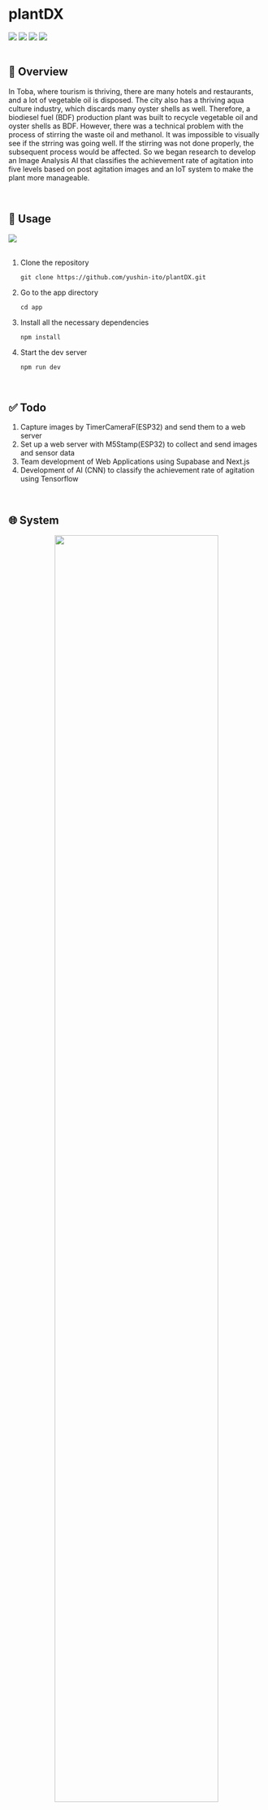 <h1>plantDX</h1>

<div align="left">
  <img src="https://img.shields.io/badge/version-1.0.0-red.svg">
  <img src="https://img.shields.io/github/stars/yushin-ito/plantDX?color=yellow">
  <img src="https://img.shields.io/github/commit-activity/t/yushin-ito/plantDX">
  <img src="https://img.shields.io/badge/license-MIT-green">
</div>

<br>

<h2>📝 Overview</h2>
<P>In Toba, where tourism is thriving, there are many hotels and restaurants, and a lot of vegetable oil is disposed. The city also has a thriving aqua culture industry, which discards many oyster shells as well. 
Therefore, a biodiesel fuel (BDF) production plant was built to recycle vegetable oil and oyster shells as BDF. 
However, there was a technical problem with the process of stirring the waste oil and methanol. It was impossible to visually see if the strring was going well. If the stirring was not done properly, the subsequent process would be affected.
So we began research to develop an Image Analysis AI that classifies the achievement rate of agitation into five levels based on post agitation images and an IoT system to make the plant more manageable.</p>

<br>

<h2>🔧 Usage</h2>
<a href="https://open.vscode.dev/yushin-ito/plantDX">
  <img src="https://img.shields.io/static/v1?logo=visualstudiocode&label=&message=Open%20in%20Visual%20Studio%20Code&labelColor=2c2c32&color=007acc&logoColor=007acc">
</a>
<br>
<br>
<ol>
  <li>Clone the repository</li>
  <p><pre><code>git clone https://github.com/yushin-ito/plantDX.git</code></pre></p>
  <li>Go to the app directory</li>
  <p><pre><code>cd app</code></pre></p>
  <li>Install all the necessary dependencies</li>
  <p><pre><code>npm install</code></pre></p>
  <li>Start the dev server</li>
  <p><pre><code>npm run dev</code></pre></p>
</ol>

<br>

<h2>✅ Todo</h2>
<ol>
  <li>Capture images by TimerCameraF(ESP32) and send them to a web server</li>
  <li>Set up a web server with M5Stamp(ESP32) to collect and send images and sensor data</li>
  <li>Team development of Web Applications using Supabase and Next.js</li>
  <li>Development of AI (CNN) to classify the achievement rate of agitation using Tensorflow</li>
</ol>

<br>

<h2>🌐 System</h2>
<div align="center">
  <picture>
    <img src="https://github.com/yushin-ito/PlantDX/assets/75526539/fbb01ea2-44c3-4aa5-aa46-e998afadcfc4
    " width="80%">
  </picture>
</div>

<h2>🚀 Features</h2>
<ul>
  <li>
    <h3>Web Application</h3>
    <p>Developed UI to display and remotely control the status of BDF production plant.</p>
  </li>
  <br>
  <picture>
      <img src="https://github.com/yushin-ito/PlantDX/assets/75526539/a9508100-2d48-4259-8f45-5d7ba24345b3">
  </picture>
  <br>
  <br>
  <li>
    <h3>IoT Device</h3>
    <p>Two IoT devices will be used to monitor and remotely operate the BDF production plant.</p>
  </li>
  <br>
  <picture>
      <img src="https://github.com/yushin-ito/PlantDX/assets/75526539/c5f57257-c6b9-4799-b4d7-855d61e6004a">
  </picture>
  <br>
  <br>
  <li>
    <h3>Image Analysis AI</h3>
    <p>The image of waste oil and methanol after stirring is used to classify the achievement rate of the stirring into 5 levels.</p>
  </li>
  <br>
  <picture>
      <img src="https://github.com/yushin-ito/PlantDX/assets/75526539/b054a5b8-d793-4f71-9f47-2f45e1fe5fdc">
  </picture>
</ul>

<br>

<h2>🛠️ Technology</h2>
<ul>
  <li>Next.js</li>
  <li>Next UI</li>
  <li>React-Hook-Form</li>
  <li>Supabase</li>
  <li>ESLint</li>
</ul>

<h2>👀 Author</h2>
<ul>
  <li>Yushin Ito</li>
  <li>Valtteri</li>
</ul>

<br>

<h2>📜 License</h2>
<a href="https://github.com/yushin-ito/plantDX/blob/main/LICENSE">MIT License</a>
